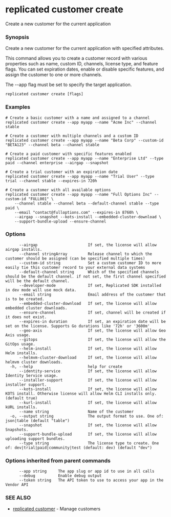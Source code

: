 # replicated customer create

Create a new customer for the current application

### Synopsis

Create a new customer for the current application with specified attributes.

This command allows you to create a customer record with various properties such as name,
custom ID, channels, license type, and feature flags. You can set expiration dates,
enable or disable specific features, and assign the customer to one or more channels.

The --app flag must be set to specify the target application.

```
replicated customer create [flags]
```

### Examples

```
# Create a basic customer with a name and assigned to a channel
replicated customer create --app myapp --name "Acme Inc" --channel stable

# Create a customer with multiple channels and a custom ID
replicated customer create --app myapp --name "Beta Corp" --custom-id "BETA123" --channel beta --channel stable

# Create a paid customer with specific features enabled
replicated customer create --app myapp --name "Enterprise Ltd" --type paid --channel enterprise --airgap --snapshot

# Create a trial customer with an expiration date
replicated customer create --app myapp --name "Trial User" --type trial --channel stable --expires-in 720h

# Create a customer with all available options
replicated customer create --app myapp --name "Full Options Inc" --custom-id "FULL001" \
	--channel stable --channel beta --default-channel stable --type paid \
	--email "contact@fulloptions.com" --expires-in 8760h \
	--airgap --snapshot --kots-install --embedded-cluster-download \
	--support-bundle-upload --ensure-channel
```

### Options

```
      --airgap                      If set, the license will allow airgap installs.
      --channel stringArray         Release channel to which the customer should be assigned (can be specified multiple times)
      --custom-id string            Set a custom customer ID to more easily tie this customer record to your external data systems
      --default-channel string      Which of the specified channels should be the default channel. if not set, the first channel specified will be the default channel.
      --developer-mode              If set, Replicated SDK installed in dev mode will use mock data.
      --email string                Email address of the customer that is to be created.
      --embedded-cluster-download   If set, the license will allow embedded cluster downloads.
      --ensure-channel              If set, channel will be created if it does not exist.
      --expires-in duration         If set, an expiration date will be set on the license. Supports Go durations like '72h' or '3600m'
      --geo-axis                    If set, the license will allow Geo Axis usage.
      --gitops                      If set, the license will allow the GitOps usage.
      --helm-install                If set, the license will allow Helm installs.
      --helmvm-cluster-download     If set, the license will allow helmvm cluster downloads.
  -h, --help                        help for create
      --identity-service            If set, the license will allow Identity Service usage.
      --installer-support           If set, the license will allow installer support.
      --kots-install                If set, the license will allow KOTS install. Otherwise license will allow Helm CLI installs only. (default true)
      --kurl-install                If set, the license will allow kURL installs.
      --name string                 Name of the customer
  -o, --output string               The output format to use. One of: json|table (default "table")
      --snapshot                    If set, the license will allow Snapshots.
      --support-bundle-upload       If set, the license will allow uploading support bundles.
      --type string                 The license type to create. One of: dev|trial|paid|community|test (default: dev) (default "dev")
```

### Options inherited from parent commands

```
      --app string     The app slug or app id to use in all calls
      --debug          Enable debug output
      --token string   The API token to use to access your app in the Vendor API
```

### SEE ALSO

* [replicated customer](replicated-cli-customer)	 - Manage customers
